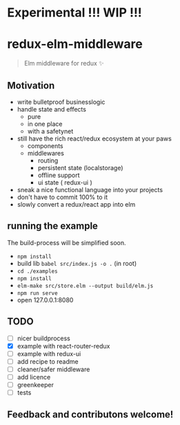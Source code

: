 # Experimental !!! WIP !!!

# redux-elm-middleware

> Elm middleware for redux :sparkles:

## Motivation

* write bulletproof businesslogic
* handle state and effects
  * pure
  * in one place
  * with a safetynet
* still have the rich react/redux ecosystem at your paws
  * components
  * middlewares
    * routing
    * persistent state (localstorage)
    * offline support
    * ui state ( redux-ui )
* sneak a nice functional language into your projects
* don't have to commit 100% to it
* slowly convert a redux/react app into elm

## running the example

The build-process will be simplified soon.

* `npm install`
* build lib `babel src/index.js -o .` (in root)
* `cd ./examples`
* `npm install`
* `elm-make src/store.elm --output build/elm.js`
* `npm run serve`
* open 127.0.0.1:8080

## TODO

- [ ] nicer buildprocess
- [x] example with react-router-redux
- [ ] example with redux-ui
- [ ] add recipe to readme
- [ ] cleaner/safer middleware
- [ ] add licence
- [ ] greenkeeper
- [ ] tests

## Feedback and contributons welcome!
